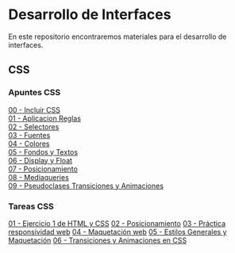 ﻿# Desarrollo de Interfaces

En este repositorio encontraremos materiales para el desarrollo de interfaces.

## CSS

### Apuntes CSS

[00 - Incluir CSS](./02_CSS/Temario/00-incluir-css.md)  
[01 - Aplicacion Reglas](./02_CSS/Temario/01-aplicacion-reglas.md)  
[02 - Selectores](./02_CSS/Temario/02-selectores.md)  
[03 - Fuentes](./02_CSS/Temario/03-fuentes.md)  
[04 - Colores](./02_CSS/Temario/04-colores.md)  
[05 - Fondos y Textos](./02_CSS/Temario/05-fondos-y-textos.md)  
[06 - Display y Float](./02_CSS/Temario/06-display-y-float.md)  
[07 - Posicionamiento](./02_CSS/Temario/07-posicionamiento.md)  
[08 - Mediaqueries](./02_CSS/Temario/08-mediaqueries.md)  
[09 - Pseudoclases Transiciones y Animaciones](./02_CSS/Temario/09-pseudoclases-transiciones-y-animaciones.md)  

### Tareas CSS

[01 - Ejercicio 1 de HTML y CSS](.\02_CSS\Ejercicios\Ej1\enunciado\enunciado.md)
[02 - Posicionamiento](.\02_CSS\Ejercicios\Ej2\enunciado\enunciado.md)
[03 - Práctica responsividad web](.\02_CSS\Ejercicios\Ej3\enunciado\enunciado.md)
[04 - Maquetación web](.\02_CSS\Ejercicios\Ej4\enunciado\enunciado.md)
[05 - Estilos Generales y Maquetación](.\02_CSS\Ejercicios\Ej5\enunciado\enunciado.md)
[06 - Transiciones y Animaciones en CSS](.\02_CSS\Ejercicios\Ej6\enunciado\enunciado.md)